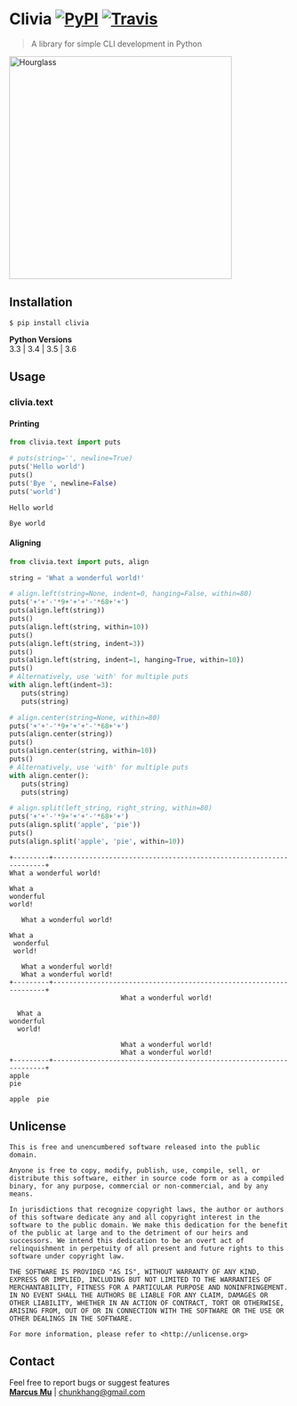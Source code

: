 # Clivia [![PyPI](https://img.shields.io/pypi/v/clivia.svg)](https://pypi.python.org/pypi/clivia) [![Travis](https://img.shields.io/travis/chunkhang/clivia.svg)](https://travis-ci.org/chunkhang/clivia)

> A library for simple CLI development in Python

<img src="https://user-images.githubusercontent.com/12708862/33216248-0921be20-d16e-11e7-8b29-77b90170c8ce.jpg" alt="Hourglass" width=400/><br/>

## Installation

```
$ pip install clivia
```
**Python Versions** <br/>
3.3 | 3.4 | 3.5 | 3.6

## Usage

### clivia.text
#### Printing
```python
from clivia.text import puts

# puts(string='', newline=True)
puts('Hello world')
puts()
puts('Bye ', newline=False)
puts('world')
```
```
Hello world

Bye world
```
#### Aligning
```python
from clivia.text import puts, align

string = 'What a wonderful world!'

# align.left(string=None, indent=0, hanging=False, within=80)
puts('+'+'-'*9+'+'+'-'*68+'+')
puts(align.left(string))
puts()
puts(align.left(string, within=10)) 
puts()
puts(align.left(string, indent=3))
puts()
puts(align.left(string, indent=1, hanging=True, within=10))
puts()
# Alternatively, use 'with' for multiple puts
with align.left(indent=3):
   puts(string)
   puts(string)

# align.center(string=None, within=80)
puts('+'+'-'*9+'+'+'-'*68+'+')
puts(align.center(string))
puts()
puts(align.center(string, within=10))
puts()
# Alternatively, use 'with' for multiple puts
with align.center():
   puts(string)
   puts(string)

# align.split(left_string, right_string, within=80)
puts('+'+'-'*9+'+'+'-'*68+'+')
puts(align.split('apple', 'pie'))
puts()
puts(align.split('apple', 'pie', within=10))

```
```
+---------+--------------------------------------------------------------------+
What a wonderful world!

What a
wonderful
world!

   What a wonderful world!

What a
 wonderful
 world!

   What a wonderful world!
   What a wonderful world!
+---------+--------------------------------------------------------------------+
                            What a wonderful world!

  What a
wonderful
  world!

                            What a wonderful world!
                            What a wonderful world!
+---------+--------------------------------------------------------------------+
apple                                                                        pie

apple  pie
```

## Unlicense

```
This is free and unencumbered software released into the public domain.

Anyone is free to copy, modify, publish, use, compile, sell, or
distribute this software, either in source code form or as a compiled
binary, for any purpose, commercial or non-commercial, and by any
means.

In jurisdictions that recognize copyright laws, the author or authors
of this software dedicate any and all copyright interest in the
software to the public domain. We make this dedication for the benefit
of the public at large and to the detriment of our heirs and
successors. We intend this dedication to be an overt act of
relinquishment in perpetuity of all present and future rights to this
software under copyright law.

THE SOFTWARE IS PROVIDED "AS IS", WITHOUT WARRANTY OF ANY KIND,
EXPRESS OR IMPLIED, INCLUDING BUT NOT LIMITED TO THE WARRANTIES OF
MERCHANTABILITY, FITNESS FOR A PARTICULAR PURPOSE AND NONINFRINGEMENT.
IN NO EVENT SHALL THE AUTHORS BE LIABLE FOR ANY CLAIM, DAMAGES OR
OTHER LIABILITY, WHETHER IN AN ACTION OF CONTRACT, TORT OR OTHERWISE,
ARISING FROM, OUT OF OR IN CONNECTION WITH THE SOFTWARE OR THE USE OR
OTHER DEALINGS IN THE SOFTWARE.

For more information, please refer to <http://unlicense.org>
```

## Contact

Feel free to report bugs or suggest features <br/>
**[Marcus Mu](http://marcusmu.me)** | chunkhang@gmail.com